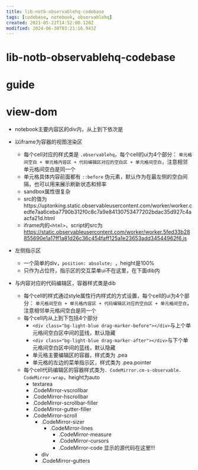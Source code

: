 ```yaml
---
title: lib-notb-observablehq-codebase
tags: [codebase, notebook, observablehq]
created: 2021-05-22T14:52:00.120Z
modified: 2024-06-30T03:21:16.943Z
---
```


# lib-notb-observablehq-codebase

# guide

# view-dom

- notebook主要内容区的div内，从上到下依次是

- 以iframe为容器的视图渲染区
  - 每个cell对应的样式类是 `.observablehq`，每个cell的ui为4个部分： `单元格间空白 + 单元格内容区 + 代码编辑区对应的空白区 + 单元格间空白`，注意相邻单元格间空白是同一个
  - 单元格具体内容前面都有 `::before` 伪元素，默认作为在最左侧的空白间隔，也可以用来展示刷新状态和频率
  - sandbox属性很复杂
  - src的值为https://uptonking.static.observableusercontent.com/worker/worker.cedfe7aa6ceba7790b312f0c8c7a9e84130753477202bdac35d927c4aacfa21d.html
  - iframe内的`<html>`，script的src为 https://static.observableusercontent.com/worker/worker.5fed33b28855690e1a17ff1a81d26c36c454faff125a1e23653add34544962f6.js

- 左侧指示区
  - 一个简单的div，`position: absolute; `，height是100%
  - 只作为占位符，指示区的交互菜单ui不在这里，在下面dib内

- 与内容对应的代码编辑区，容器样式类是dib
  - 每个cell的样式通过style属性行内样式的方式设置，每个cell的ui为4个部分： `单元格间空白 + 单元格内容区 + 代码编辑区对应的空白区 + 单元格间空白`，注意相邻单元格间空白是同一个
  - 每个cell内从上到下包括4个部分
    - `<div class="bg-light-blue drag-marker-before"></div>`与上个单元格间空白区中间的蓝线，默认隐藏
    - `<div class="bg-light-blue drag-marker-after"></div>`与下个单元格间空白区中间的蓝线，默认隐藏
    - 单元格主要编辑区的容器，样式类为 .pea
    - 单元格的左边的菜单指示区，样式类为 .pea.pointer
  - 每个cell代码编辑区的容器样式类为`. CodeMirror.cm-s-observable. CodeMirror-wrap`，height为auto
    - textarea
    - .CodeMirror-vscrollbar
    - .CodeMirror-hscrollbar
    - .CodeMirror-scrollbar-filler
    - .CodeMirror-gutter-filler
    - .CodeMirror-scroll
      - .CodeMirror-sizer
        - .CodeMirror-lines
          - .CodeMirror-measure
          - .CodeMirror-cursors
          - .CodeMirror-code 显示的源代码在这里!!!
      - div
      - .CodeMirror-gutters
